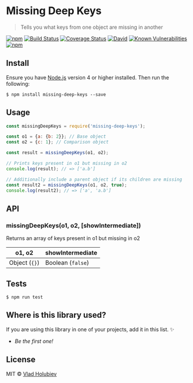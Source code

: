 # Missing Deep Keys

> Tells you what keys from one object are missing in another

[![npm](https://img.shields.io/npm/v/missing-deep-keys.svg?maxAge=2592000)](https://www.npmjs.com/package/missing-deep-keys)
[![Build Status](https://travis-ci.org/vladgolubev/missing-deep-keys.svg?branch=master)](https://travis-ci.org/vladgolubev/missing-deep-keys)
[![Coverage Status](https://coveralls.io/repos/github/vladgolubev/missing-deep-keys/badge.svg?branch=master)](https://coveralls.io/github/vladgolubev/missing-deep-keys?branch=master)
[![David](https://img.shields.io/david/vladgolubev/missing-deep-keys.svg?maxAge=2592000)](https://github.com/vladgolubev/missing-deep-keys)
[![Known Vulnerabilities](https://snyk.io/test/npm/missing-deep-keys/badge.svg)](https://snyk.io/test/npm/missing-deep-keys)
[![npm](https://img.shields.io/npm/dm/missing-deep-keys.svg?maxAge=2592000)](https://github.com/vladgolubev/missing-deep-keys)

## Install

Ensure you have [Node.js](https://nodejs.org) version 4 or higher installed. Then run the following:

```
$ npm install missing-deep-keys --save
```

## Usage

```javascript
const missingDeepKeys = require('missing-deep-keys');

const o1 = {a: {b: 2}}; // Base object
const o2 = {c: 1}; // Comparison object

const result = missingDeepKeys(o1, o2);

// Prints keys present in o1 but missing in o2
console.log(result); // => ['a.b']

// Additionally include a parent object if its children are missing
const result2 = missingDeepKeys(o1, o2, true);
console.log(result2); // => ['a', 'a.b']
```

## API

### missingDeepKeys(o1, o2, [showIntermediate])

Returns an array of keys present in o1 but missing in o2

| o1, o2         | showIntermediate   |
| -------------- | ------------------ |
| Object (`{}`)  | Boolean (`false`)  |

## Tests

```
$ npm run test
```

## Where is this library used?
If you are using this library in one of your projects, add it in this list. :sparkles:

* *Be the first one!*

## License

MIT © [Vlad Holubiev](https://github.com/vladgolubev)
